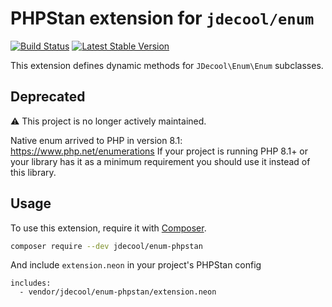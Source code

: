 PHPStan extension for `jdecool/enum`
====================================

[![Build Status](https://github.com/jdecool/enum-phpstan/workflows/CI/badge.svg)](https://github.com/jdecool/enum-phpstan/actions?query=workflow%3ACI)
[![Latest Stable Version](https://poser.pugx.org/jdecool/enum-phpstan/v/stable.png)](https://packagist.org/packages/jdecool/enum-phpstan)


This extension defines dynamic methods for `JDecool\Enum\Enum` subclasses.

## Deprecated

⚠️ This project is no longer actively maintained.

Native enum arrived to PHP in version 8.1: https://www.php.net/enumerations
If your project is running PHP 8.1+ or your library has it as a minimum requirement you should use it instead of this library.

## Usage

To use this extension, require it with [Composer](https://getcomposer.org).

```bash
composer require --dev jdecool/enum-phpstan
```

And include `extension.neon` in your project's PHPStan config

```neon
includes:
  - vendor/jdecool/enum-phpstan/extension.neon
```
